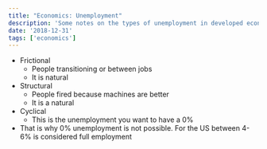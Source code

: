 ```yaml
---
title: "Economics: Unemployment"
description: 'Some notes on the types of unemployment in developed economies.'
date: '2018-12-31'
tags: ['economics']
---
```


- Frictional
    - People transitioning or between jobs
    - It is natural
- Structural
    - People fired because machines are better
    - It is a natural
- Cyclical
    - This is the unemployment you want to have a 0%
- That is why 0% unemployment is not possible. For the US between 4-6% is considered full employment
